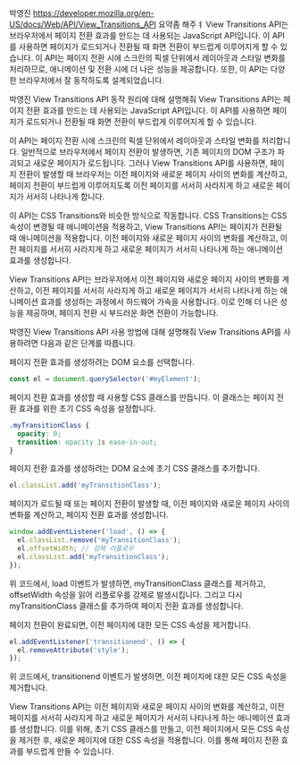 박영진
https://developer.mozilla.org/en-US/docs/Web/API/View_Transitions_API
요약좀 해주ㅕ
View Transitions API는 브라우저에서 페이지 전환 효과를 만드는 데 사용되는 JavaScript API입니다. 이 API를 사용하면 페이지가 로드되거나 전환될 때 화면 전환이 부드럽게 이루어지게 할 수 있습니다. 이 API는 페이지 전환 시에 스크린의 픽셀 단위에서 레이아웃과 스타일 변화를 처리하므로, 애니메이션 및 전환 시에 더 나은 성능을 제공합니다. 또한, 이 API는 다양한 브라우저에서 잘 동작하도록 설계되었습니다.




박영진
View Transitions API 동작 원리에 대해 설명해줘
View Transitions API는 페이지 전환 효과를 만드는 데 사용되는 JavaScript API입니다. 이 API를 사용하면 페이지가 로드되거나 전환될 때 화면 전환이 부드럽게 이루어지게 할 수 있습니다.

이 API는 페이지 전환 시에 스크린의 픽셀 단위에서 레이아웃과 스타일 변화를 처리합니다. 일반적으로 브라우저에서 페이지 전환이 발생하면, 기존 페이지의 DOM 구조가 파괴되고 새로운 페이지가 로드됩니다. 그러나 View Transitions API를 사용하면, 페이지 전환이 발생할 때 브라우저는 이전 페이지와 새로운 페이지 사이의 변화를 계산하고, 페이지 전환이 부드럽게 이루어지도록 이전 페이지를 서서히 사라지게 하고 새로운 페이지가 서서히 나타나게 합니다.

이 API는 CSS Transitions와 비슷한 방식으로 작동합니다. CSS Transitions는 CSS 속성이 변경될 때 애니메이션을 적용하고, View Transitions API는 페이지가 전환될 때 애니메이션을 적용합니다. 이전 페이지와 새로운 페이지 사이의 변화를 계산하고, 이전 페이지를 서서히 사라지게 하고 새로운 페이지가 서서히 나타나게 하는 애니메이션 효과를 생성합니다.

View Transitions API는 브라우저에서 이전 페이지와 새로운 페이지 사이의 변화를 계산하고, 이전 페이지를 서서히 사라지게 하고 새로운 페이지가 서서히 나타나게 하는 애니메이션 효과를 생성하는 과정에서 하드웨어 가속을 사용합니다. 이로 인해 더 나은 성능을 제공하며, 페이지 전환 시 부드러운 화면 전환이 가능합니다.




박영진
View Transitions API 사용 방법에 대해 설명해줘
View Transitions API를 사용하려면 다음과 같은 단계를 따릅니다.

페이지 전환 효과를 생성하려는 DOM 요소를 선택합니다.

```js
const el = document.querySelector('#myElement');
```
페이지 전환 효과를 생성할 때 사용할 CSS 클래스를 만듭니다. 이 클래스는 페이지 전환 효과를 위한 초기 CSS 속성을 설정합니다.

```css
.myTransitionClass {
  opacity: 0;
  transition: opacity 1s ease-in-out;
}
```
페이지 전환 효과를 생성하려는 DOM 요소에 초기 CSS 클래스를 추가합니다.

```js
el.classList.add('myTransitionClass');
```
페이지가 로드될 때 또는 페이지 전환이 발생할 때, 이전 페이지와 새로운 페이지 사이의 변화를 계산하고, 페이지 전환 효과를 생성합니다.

```js
window.addEventListener('load', () => {
  el.classList.remove('myTransitionClass');
  el.offsetWidth; // 강제 리플로우
  el.classList.add('myTransitionClass');
});
```
위 코드에서, load 이벤트가 발생하면, myTransitionClass 클래스를 제거하고, offsetWidth 속성을 읽어 리플로우를 강제로 발생시킵니다. 그리고 다시 myTransitionClass 클래스를 추가하여 페이지 전환 효과를 생성합니다.

페이지 전환이 완료되면, 이전 페이지에 대한 모든 CSS 속성을 제거합니다.

```js
el.addEventListener('transitionend', () => {
  el.removeAttribute('style');
});
```
위 코드에서, transitionend 이벤트가 발생하면, 이전 페이지에 대한 모든 CSS 속성을 제거합니다.

View Transitions API는 이전 페이지와 새로운 페이지 사이의 변화를 계산하고, 이전 페이지를 서서히 사라지게 하고 새로운 페이지가 서서히 나타나게 하는 애니메이션 효과를 생성합니다. 이를 위해, 초기 CSS 클래스를 만들고, 이전 페이지에서 모든 CSS 속성을 제거한 후, 새로운 페이지에 대한 CSS 속성을 적용합니다. 이를 통해 페이지 전환 효과를 부드럽게 만들 수 있습니다.